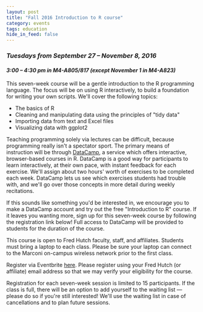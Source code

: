 ```yaml
---
layout: post
title: "Fall 2016 Introduction to R course"
category: events
tags: education
hide_in_feed: false
---
```


### *Tuesdays from September 27 &ndash; November 8, 2016*

#### *3:00 &ndash; 4:30 pm in M4-A805/817 (except November 1 in M4-A823)*

This seven-week course will be a gentle introduction to the R programming language.
The focus will be on using R interactively, to build a foundation for writing your own scripts.
We'll cover the following topics:

- The basics of R
- Cleaning and manipulating data using the principles of "tidy data"
- Importing data from text and Excel files
- Visualizing data with ggplot2

Teaching programming solely via lectures can be difficult, because programming really isn't a spectator sport.
The primary means of instruction will be through [DataCamp](https://www.datacamp.com), a service which offers interactive, browser-based courses in R.
DataCamp is a good way for participants to learn interactively, at their own pace, with instant feedback for each exercise.
We'll assign about two hours' worth of exercises to be completed each week.
DataCamp lets us see which exercises students had trouble with, and we'll go over those concepts in more detail during weekly recitations.

If this sounds like something you'd be interested in, we encourage you to make a DataCamp account and try out the free "Introduction to R" course.
If it leaves you wanting more, sign up for this seven-week course by following the registration link below!
Full access to DataCamp will be provided to students for the duration of the course.

This course is open to Fred Hutch faculty, staff, and affiliates.
Students must bring a laptop to each class.
Please be sure your laptop can connect to the Marconi on-campus wireless network prior to the first class.

Register via Eventbrite [here](https://www.eventbrite.com/e/introduction-to-r-registration-27640708102).
Please register using your Fred Hutch (or affiliate) email address so that we may verify your eligibility for the course.

Registration for each seven-week session is limited to 15 participants.
If the class is full, there will be an option to add yourself to the waiting list &mdash; please do so if you're still interested!
We'll use the waiting list in case of cancellations and to plan future sessions.

